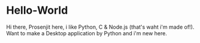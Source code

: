 # Hello-World

Hi there,
Prosenjit here, i like Python, C & Node.js (that's waht i'm made of!).
Want to make a Desktop application by Python and i'm new here.
